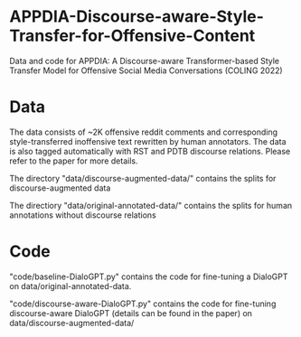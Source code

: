 # APPDIA-Discourse-aware-Style-Transfer-for-Offensive-Content
Data and code for APPDIA: A Discourse-aware Transformer-based Style Transfer Model for Offensive Social Media Conversations (COLING 2022)

# Data
The data consists of ~2K offensive reddit comments and corresponding style-transferred inoffensive text rewritten by human annotators. The data is also tagged automatically with RST and PDTB discourse relations. Please refer to the paper for more details.

The directory "data/discourse-augmented-data/" contains the splits for discourse-augmented data

The directiory "data/original-annotated-data/" contains the splits for human annotations without discourse relations

# Code
"code/baseline-DialoGPT.py" contains the code for fine-tuning a DialoGPT on data/original-annotated-data.

"code/discourse-aware-DialoGPT.py" contains the code for fine-tuning discourse-aware DialoGPT (details can be found in the paper) on data/discourse-augmented-data/
